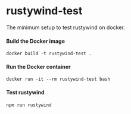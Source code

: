 # rustywind-test

The minimum setup to test rustywind on docker.

#### Build the Docker image
```
docker build -t rustywind-test .
```

#### Run the Docker container
```
docker run -it --rm rustywind-test bash
```

#### Test rustywind
```
npm run rustywind
```



